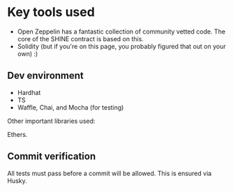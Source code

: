 # Key tools used

- Open Zeppelin has a fantastic collection of community vetted code.  The core of the SHINE contract is based on this.
- Solidity (but if you're on this page, you probably figured that out on your own) :)

## Dev environment

- Hardhat
- TS
- Waffle, Chai, and Mocha (for testing)

Other important libraries used:

Ethers.

## Commit verification
All tests must pass before a commit will be allowed.  This is ensured via Husky.  